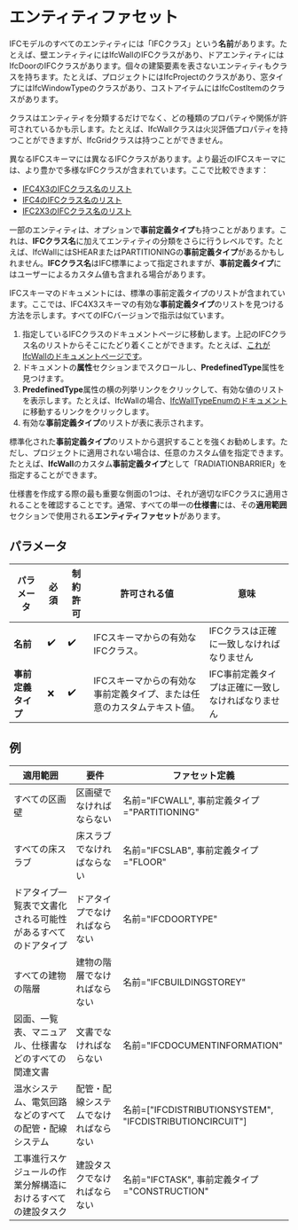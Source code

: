 # エンティティファセット

IFCモデルのすべてのエンティティには「IFCクラス」という**名前**があります。たとえば、壁エンティティにはIfcWallのIFCクラスがあり、ドアエンティティにはIfcDoorのIFCクラスがあります。個々の建築要素を表さないエンティティもクラスを持ちます。たとえば、プロジェクトにはIfcProjectのクラスがあり、窓タイプにはIfcWindowTypeのクラスがあり、コストアイテムにはIfcCostItemのクラスがあります。

クラスはエンティティを分類するだけでなく、どの種類のプロパティや関係が許可されているかも示します。たとえば、IfcWallクラスは火災評価プロパティを持つことができますが、IfcGridクラスは持つことができません。

異なるIFCスキーマには異なるIFCクラスがあります。より最近のIFCスキーマには、より豊かで多様なIFCクラスが含まれています。ここで比較できます：

- [IFC4X3のIFCクラス名のリスト](http://ifc43-docs.standards.buildingsmart.org/IFC/RELEASE/IFC4x3/HTML/annex-b1.html)
- [IFC4のIFCクラス名のリスト](https://standards.buildingsmart.org/IFC/RELEASE/IFC4/ADD2_TC1/HTML/link/alphabeticalorder-entities.htm)
- [IFC2X3のIFCクラス名のリスト](https://standards.buildingsmart.org/IFC/RELEASE/IFC2x3/TC1/HTML/alphabeticalorder_entities.htm)

一部のエンティティは、オプションで**事前定義タイプ**も持つことがあります。これは、**IFCクラス名**に加えてエンティティの分類をさらに行うレベルです。たとえば、IfcWallにはSHEARまたはPARTITIONINGの**事前定義タイプ**があるかもしれません。**IFCクラス名**はIFC標準によって指定されますが、**事前定義タイプ**にはユーザーによるカスタム値も含まれる場合があります。

IFCスキーマのドキュメントには、標準の事前定義タイプのリストが含まれています。ここでは、IFC4X3スキーマの有効な**事前定義タイプ**のリストを見つける方法を示します。すべてのIFCバージョンで指示は似ています。

1. 指定しているIFCクラスのドキュメントページに移動します。上記のIFCクラス名のリストからそこにたどり着くことができます。たとえば、[これがIfcWallのドキュメントページです](http://ifc43-docs.standards.buildingsmart.org/IFC/RELEASE/IFC4x3/HTML/lexical/IfcWall.htm)。
2. ドキュメントの**属性**セクションまでスクロールし、**PredefinedType**属性を見つけます。
3. **PredefinedType**属性の横の列挙リンクをクリックして、有効な値のリストを表示します。たとえば、IfcWallの場合、[IfcWallTypeEnumのドキュメント](http://ifc43-docs.standards.buildingsmart.org/IFC/RELEASE/IFC4x3/HTML/lexical/IfcWallTypeEnum.htm)に移動するリンクをクリックします。
4. 有効な**事前定義タイプ**のリストが表に表示されます。

標準化された**事前定義タイプ**のリストから選択することを強くお勧めします。ただし、プロジェクトに適用されない場合は、任意のカスタム値を指定できます。たとえば、**IfcWall**のカスタム**事前定義タイプ**として「RADIATIONBARRIER」を指定することができます。

仕様書を作成する際の最も重要な側面の1つは、それが適切なIFCクラスに適用されることを確認することです。通常、すべての単一の**仕様書**には、その**適用範囲**セクションで使用される**エンティティファセット**があります。

## パラメータ

| パラメータ            | 必須 | 制約許可 | 許可される値                                                         | 意味                                    |
| ------------------- | ---- | -------- | ---------------------------------------------------------------------- | ------------------------------------------ |
| **名前**            | ✔️   | ✔️      | IFCスキーマからの有効なIFCクラス。                                  | IFCクラスは正確に一致しなければなりません |
| **事前定義タイプ**   | ❌    | ✔️      | IFCスキーマからの有効な事前定義タイプ、または任意のカスタムテキスト値。 | IFC事前定義タイプは正確に一致しなければなりません |

## 例

| 適用範囲                           | 要件                 | ファセット定義                                                |
|--------------------------------|--------------------|--------------------------------------------------------|
| すべての区画壁                        | 区画壁でなければならない       | 名前="IFCWALL", 事前定義タイプ="PARTITIONING"                   |
| すべての床スラブ                       | 床スラブでなければならない      | 名前="IFCSLAB", 事前定義タイプ="FLOOR"                          |
| ドアタイプ一覧表で文書化される可能性があるすべてのドアタイプ | ドアタイプでなければならない     | 名前="IFCDOORTYPE"                                       |
| すべての建物の階層                      | 建物の階層でなければならない     | 名前="IFCBUILDINGSTOREY"                                 |
| 図面、一覧表、マニュアル、仕様書などのすべての関連文書    | 文書でなければならない        | 名前="IFCDOCUMENTINFORMATION"                            |
| 温水システム、電気回路などのすべての配管・配線システム    | 配管・配線システムでなければならない | 名前=["IFCDISTRIBUTIONSYSTEM", "IFCDISTRIBUTIONCIRCUIT"] |
| 工事進行スケジュールの作業分解構造におけるすべての建設タスク | 建設タスクでなければならない     | 名前="IFCTASK", 事前定義タイプ="CONSTRUCTION"                   |
